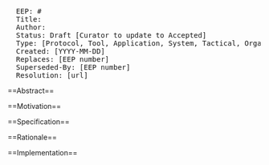 <pre>
  EEP: #
  Title: 
  Author:  
  Status: Draft [Curator to update to Accepted]
  Type: [Protocol, Tool, Application, System, Tactical, Organizational]
  Created: [YYYY-MM-DD]
  Replaces: [EEP number]
  Superseded-By: [EEP number]
  Resolution: [url]
</pre>

==Abstract==

==Motivation==

==Specification==

==Rationale==

==Implementation==



